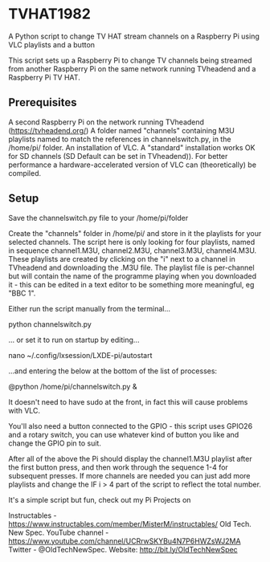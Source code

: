 # TVHAT1982
A Python script to change TV HAT stream channels on a Raspberry Pi using VLC playlists and a button


This script sets up a Raspberry Pi to change TV channels being streamed from another Raspberry Pi on the same network running TVheadend and a Raspberry Pi TV HAT. 

Prerequisites
-------------

A second Raspberry Pi on the network running TVheadend (https://tvheadend.org/)
A folder named "channels" containing M3U playlists named to match the references in channelswitch.py, in the /home/pi/ folder.
An installation of VLC. A "standard" installation works OK for SD channels (SD Default can be set in TVheadend)). For better performance a hardware-accelerated version of VLC can (theoretically) be compiled.

Setup
-----

Save the channelswitch.py file to your /home/pi/folder

Create the "channels" folder in /home/pi/ and store in it the playlists for your selected channels. The script here is only looking for four playlists, named in sequence channel1.M3U, channel2.M3U, channel3.M3U, channel4.M3U. These playlists are created by clicking on the "i" next to a channel in TVheadend and downloading the .M3U file. The playlist file is per-channel but will contain the name of the programme playing when you downloaded it - this can be edited in a text editor to be something more meaningful, eg "BBC 1". 

Either run the script manually from the terminal...

  python channelswitch.py

... or set it to run on startup by editing...

  nano ~/.config/lxsession/LXDE-pi/autostart

...and entering the below at the bottom of the list of processes:

  @python /home/pi/channelswitch.py &

It doesn't need to have sudo at the front, in fact this will cause problems with VLC.

You'll also need a button connected to the GPIO - this script uses GPIO26 and a rotary switch, you can use whatever kind of button you like and change the GPIO pin to suit. 

After all of the above the Pi should display the channel1.M3U playlist after the first button press, and then work through the sequence 1-4 for subsequent presses. If more channels are needed you can just add more playlists and change the IF i > 4 part of the script to reflect the total number. 

It's a simple script but fun, check out my Pi Projects on 

Instructables - https://www.instructables.com/member/MisterM/instructables/ 
Old Tech. New Spec. YouTube channel - https://www.youtube.com/channel/UCRrwSKYBu4N7P6HWZsWJ2MA
Twitter - @OldTechNewSpec. 
Website: http://bit.ly/OldTechNewSpec


